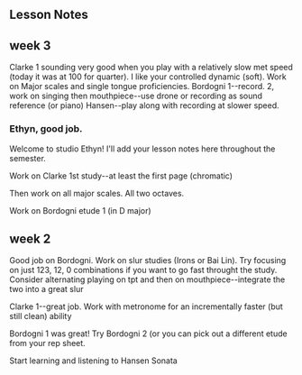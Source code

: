 ## Lesson Notes

## week 3

Clarke 1 sounding very good when you play with a relatively slow met speed (today it was at 100 for quarter). I like your controlled dynamic (soft). 
Work on Major scales and single tongue proficiencies.
Bordogni 1--record. 2, work on singing then mouthpiece--use drone or recording as sound reference (or piano)
Hansen--play along with recording at slower speed.

### Ethyn, good job. 

Welcome to studio Ethyn! I'll add your lesson notes here throughout the semester.

Work on Clarke 1st study--at least the first page (chromatic)

Then work on all major scales. All two octaves. 

Work on Bordogni etude 1 (in D major)

## week 2
Good job on Bordogni. Work on slur studies (Irons or Bai Lin). Try focusing on just 123, 12, 0 combinations if you want to go fast throught the study. Consider alternating playing on tpt and then on mouthpiece--integrate the two into a great slur

Clarke 1--great job. Work with metronome for an incrementally faster (but still clean) ability 

Bordogni 1 was great! Try Bordogni 2 (or you can pick out a different etude from your rep sheet. 

Start learning and listening to Hansen Sonata
